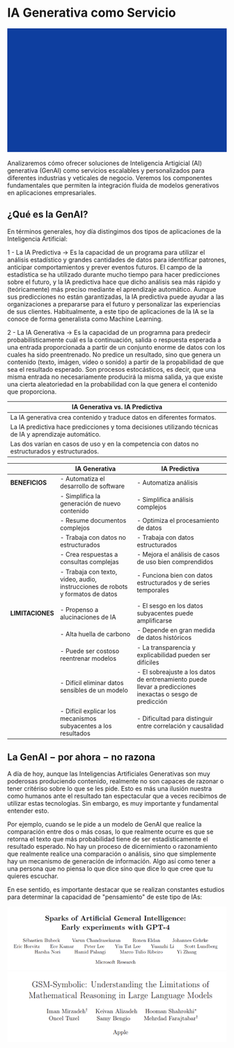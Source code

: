 # IA Generativa como Servicio

![GenAI](assets/genai.gif)

Analizaremos cómo ofrecer soluciones de Inteligencia Artigicial (AI) generativa (GenAI) como servicios escalables y personalizados para diferentes industrias y veticales de negocio. Veremos los componentes fundamentales que permiten la integración fluida de modelos generativos en aplicaciones empresariales.

## ¿Qué es la GenAI?

En términos generales, hoy día distingimos dos tipos de aplicaciones de la Inteligencia Artificial:

1 - La IA Predictiva → Es la capacidad de un programa para utilizar el análisis estadístico y grandes cantidades de datos para identificar patrones, anticipar comportamientos y prever eventos futuros. El campo de la estadística se ha utilizado durante mucho tiempo para hacer predicciones sobre el futuro, y la IA predictiva hace que dicho análisis sea más rápido y (teóricamente) más preciso mediante el aprendizaje automático. Aunque sus predicciones no están garantizadas, la IA predictiva puede ayudar a las organizaciones a prepararse para el futuro y personalizar las experiencias de sus clientes. Habitualmente, a este tipo de aplicaciones de la IA se la conoce de forma generalista como Machine Learning.

2 - La IA Generativa → Es la capacidad de un programna para predecir probabilísticamente cuál es la continuación, salida o respuesta esperada a una entrada proporcionada a partir de un conjunto enorme de datos con los cuales ha sido preentrenado. No predice un resultado, sino que genera un contenido (texto, imágen, vídeo o sonido) a partir de la propabilidad de que sea el resultado esperado. Son procesos estocásticos, es decir, que una misma entrada no necesariamente producirá la misma salida, ya que existe una cierta aleatoriedad en la probabilidad con la que genera el contenido que proporciona.

| IA Generativa vs. IA Predictiva                                                                          |
| -------------------------------------------------------------------------------------------------------- |
| La IA generativa crea contenido y traduce datos en diferentes formatos.                                  |
| La IA predictiva hace predicciones y toma decisiones utilizando técnicas de IA y aprendizaje automático. |
| Las dos varían en casos de uso y en la competencia con datos no estructurados y estructurados.           |

|                  | IA Generativa                                                                  | IA Predictiva                                                                                             |
| ---------------- | ------------------------------------------------------------------------------ | --------------------------------------------------------------------------------------------------------- |
| **BENEFICIOS**   | - Automatiza el desarrollo de software                                         | - Automatiza análisis                                                                                     |
|                  | - Simplifica la generación de nuevo contenido                                  | - Simplifica análisis complejos                                                                           |
|                  | - Resume documentos complejos                                                  | - Optimiza el procesamiento de datos                                                                      |
|                  | - Trabaja con datos no estructurados                                           | - Trabaja con datos estructurados                                                                         |
|                  | - Crea respuestas a consultas complejas                                        | - Mejora el análisis de casos de uso bien comprendidos                                                    |
|                  | - Trabaja con texto, video, audio, instrucciones de robots y formatos de datos | - Funciona bien con datos estructurados y de series temporales                                            |
|                  |                                                                                |                                                                                                           |
| **LIMITACIONES** | - Propenso a alucinaciones de IA                                               | - El sesgo en los datos subyacentes puede amplificarse                                                    |
|                  | - Alta huella de carbono                                                       | - Depende en gran medida de datos históricos                                                              |
|                  | - Puede ser costoso reentrenar modelos                                         | - La transparencia y explicabilidad pueden ser difíciles                                                  |
|                  | - Difícil eliminar datos sensibles de un modelo                                | - El sobreajuste a los datos de entrenamiento puede llevar a predicciones inexactas o sesgo de predicción |
|                  | - Difícil explicar los mecanismos subyacentes a los resultados                 | - Dificultad para distinguir entre correlación y causalidad                                               |

## La GenAI − por ahora − no razona

A día de hoy, aunque las Inteligencias Artificiales Generativas son muy poderosas produciendo contenido, realmente no son capaces de razonar o tener critériso sobre lo que se les pide. Esto es más una ilusión nuestra como humanos ante el resultado tan espectacular que a veces recibimos de utilizar estas tecnologías. Sin embargo, es muy importante y fundamental entender esto.

Por ejemplo, cuando se le pide a un modelo de GenAI que realice la comparación entre dos o más cosas, lo que realmente ocurre es que se retorna el texto que más probabilidad tiene de ser estadísticamente el resultado esperado. No hay un proceso de dicernimiento o razonamiento que realmente realice una comparación o análisis, sino que simplemente hay un mecanismo de generación de información. Algo así como tener a una persona que no piensa lo que dice sino que dice lo que cree que tu quieres escuchar.

En ese sentido, es importante destacar que se realizan constantes estudios para determinar la capacidad de "pensamiento" de este tipo de IAs:

![Sparks of Artificial General Intelligence: Early experiments with GPT-4](assets/paper_microsoft_sparks_of_intelligence.png)
![Understanding the Limitations of Mathematical Reasoning in Large Language Models](assets/pape_apple_limitations_of_math_reasoning.png)
